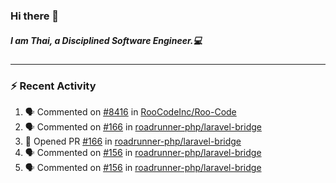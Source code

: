 ### Hi there 👋

##### I am Thai, a Disciplined Software Engineer.💻

---

### ⚡ Recent Activity
<!--START_SECTION:activity-->
1. 🗣 Commented on [#8416](https://github.com/RooCodeInc/Roo-Code/pull/8416#issuecomment-3405894533) in [RooCodeInc/Roo-Code](https://github.com/RooCodeInc/Roo-Code)
2. 🗣 Commented on [#166](https://github.com/roadrunner-php/laravel-bridge/pull/166#issuecomment-3368037267) in [roadrunner-php/laravel-bridge](https://github.com/roadrunner-php/laravel-bridge)
3. 💪 Opened PR [#166](undefined) in [roadrunner-php/laravel-bridge](https://github.com/roadrunner-php/laravel-bridge)
4. 🗣 Commented on [#156](https://github.com/roadrunner-php/laravel-bridge/pull/156#issuecomment-3355673990) in [roadrunner-php/laravel-bridge](https://github.com/roadrunner-php/laravel-bridge)
5. 🗣 Commented on [#156](https://github.com/roadrunner-php/laravel-bridge/pull/156#issuecomment-3355531499) in [roadrunner-php/laravel-bridge](https://github.com/roadrunner-php/laravel-bridge)
<!--END_SECTION:activity-->
